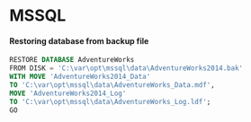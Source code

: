 # MSSQL

#### Restoring database from backup file
```SQL
RESTORE DATABASE AdventureWorks 
FROM DISK = 'C:\var\opt\mssql\data\AdventureWorks2014.bak'
WITH MOVE 'AdventureWorks2014_Data' 
TO 'C:\var\opt\mssql\data\AdventureWorks_Data.mdf',
MOVE 'AdventureWorks2014_Log' 
TO 'C:\var\opt\mssql\data\AdventureWorks_Log.ldf';
GO
```
